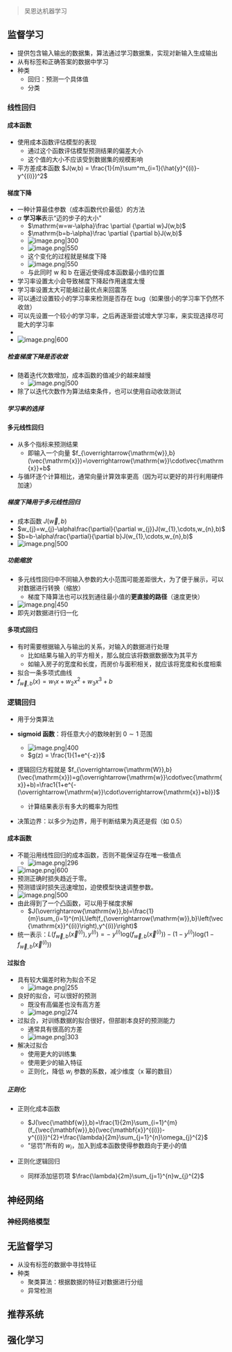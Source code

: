 > 吴恩达机器学习

## 监督学习
- 提供包含输入输出的数据集，算法通过学习数据集，实现对新输入生成输出
- 从有标签和正确答案的数据中学习
- 种类
	- 回归：预测一个具体值
	- 分类
### 线性回归
#### 成本函数
- 使用成本函数评估模型的表现
	- 通过这个函数评估模型预测结果的偏差大小
	- 这个值的大小不应该受到数据集的规模影响
- 平方差成本函数 $J(w,b) = \frac{1}{m}\sum^m_{i=1}(\hat{y}^{(i)}-y^{(i)})^2$
#### 梯度下降
- 一种计算最佳参数（成本函数代价最低）的方法
- $\alpha$ **学习率**表示“迈的步子的大小”
	- $\mathrm{w=w-\alpha}\frac \partial  {\partial w}J(w,b)$
	- $\mathrm{b=b-\alpha}\frac \partial  {\partial b}J(w,b)$
	- ![image.png|300](https://thdlrt.oss-cn-beijing.aliyuncs.com/undefined20250225171857.png)
	-  ![image.png|550](https://thdlrt.oss-cn-beijing.aliyuncs.com/undefined20250225182124.png)
	- 这个变化的过程就是梯度下降
	- ![image.png|550](https://thdlrt.oss-cn-beijing.aliyuncs.com/undefined20250225184807.png)
	- 与此同时 w 和 b 在逼近使得成本函数最小值的位置
- 学习率设置太小会导致梯度下降起作用速度太慢
- 学习率设置太大可能越过最优点来回震荡
- 可以通过设置较小的学习率来检测是否存在 bug（如果很小的学习率下仍然不收敛）
- 可以先设置一个较小的学习率，之后再逐渐尝试增大学习率，来实现选择尽可能大的学习率
- 
- ![image.png|600](https://thdlrt.oss-cn-beijing.aliyuncs.com/undefined20250225185645.png)
##### 检查梯度下降是否收敛
- 随着迭代次数增加，成本函数的值减少的越来越慢
	- ![image.png|500](https://thdlrt.oss-cn-beijing.aliyuncs.com/undefined20250226114043.png)
- 除了以迭代次数作为算法结束条件，也可以使用自动收敛测试

##### 学习率的选择

#### 多元线性回归
- 从多个指标来预测结果
	- 即输入一个向量 $f_{\overrightarrow{\mathrm{w}},b}(\vec{\mathrm{x}})=\overrightarrow{\mathrm{w}}\cdot\vec{\mathrm{x}}+b$
- 与循环逐个计算相比，通常向量计算效率更高（因为可以更好的并行利用硬件加速）
##### 梯度下降用于多元线性回归
- 成本函数 $J(\overrightarrow{w},b)$
- $w_{j}=w_{j}-\alpha\frac{\partial}{\partial w_{j}}J(w_{1},\cdots,w_{n},b)$
- $b=b-\alpha\frac{\partial}{\partial b}J(w_{1},\cdots,w_{n},b)$
- ![image.png|500](https://thdlrt.oss-cn-beijing.aliyuncs.com/undefined20250225212535.png)
##### 功能缩放
- 多元线性回归中不同输入参数的大小范围可能差距很大，为了便于展示，可以对数据进行转换（缩放）
	- 梯度下降算法也可以找到通往最小值的**更直接的路径**（速度更快）
- ![image.png|450](https://thdlrt.oss-cn-beijing.aliyuncs.com/undefined20250226112759.png)
- 即先对数据进行归一化
#### 多项式回归
- 有时需要根据输入与输出的关系，对输入的数据进行处理
	- 比如结果与输入的平方相关，那么就应该将数据数据改为其平方
	- 如输入房子的宽度和长度，而房价与面积相关，就应该将宽度和长度相乘
- 拟合一条多项式曲线
- $f_{\vec{w},b}(x)=w_{1}x+w_{2}x^{2}+w_{3}x^{3}+b$
### 逻辑回归
- 用于分类算法
- **sigmoid 函数**：将任意大小的数映射到 $0\sim1$ 范围
	- ![image.png|400](https://thdlrt.oss-cn-beijing.aliyuncs.com/undefined20250226181003.png)
	- $g(z) = \frac{1}{1+e^{-z}}$
- 逻辑回归方程就是 $f_{\overrightarrow{\mathrm{W}},b}(\vec{\mathrm{x}})=g(\overrightarrow{\mathrm{w}}\cdot\vec{\mathrm{x}}+b)=\frac1{1+e^{-(\overrightarrow{\mathrm{w}}\cdot\overrightarrow{\mathrm{x}}+b)}}$
	- 计算结果表示有多大的概率为阳性

- 决策边界：以多少为边界，用于判断结果为真还是假（如 0.5）
#### 成本函数
-  不能沿用线性回归的成本函数，否则不能保证存在唯一极值点
	- ![image.png|296](https://thdlrt.oss-cn-beijing.aliyuncs.com/undefined20250226194631.png)
- ![image.png|600](https://thdlrt.oss-cn-beijing.aliyuncs.com/undefined20250226195240.png)
 - 预测正确时损失趋近于零。
 - 预测错误时损失迅速增加，迫使模型快速调整参数。
 - ![image.png|500](https://thdlrt.oss-cn-beijing.aliyuncs.com/undefined20250226200559.png)
- 由此得到了一个凸函数，可以用于梯度求解
	- $J(\overrightarrow{\mathrm{w}},b)=\frac{1}{m}\sum_{i=1}^{m}L\left(f_{\overrightarrow{\mathrm{w}},b}\left(\vec{\mathrm{x}}^{(i)}\right),y^{(i)}\right)$
- 统一表示：$L\left(f_{\overrightarrow{w},b}\left(\vec{x}^{(i)}\right),y^{(i)}\right)=-\:y^{(i)}\mathrm{log}\left(f_{\overrightarrow{w},b}\left(\vec{x}^{(i)}\right)\right)-\left(1-y^{(i)}\right)\mathrm{log}\left(1-f_{\overrightarrow{w},b}\left(\vec{x}^{(i)}\right)\right)$
#### 过拟合
- 具有较大偏差时称为拟合不足
	- ![image.png|255](https://thdlrt.oss-cn-beijing.aliyuncs.com/undefined20250226203424.png)
- 良好的拟合，可以很好的预测
	- 既没有高偏差也没有高方差
	- ![image.png|274](https://thdlrt.oss-cn-beijing.aliyuncs.com/undefined20250226203631.png)
- 过拟合，对训练数据的拟合很好，但部剧本良好的预测能力
	- 通常具有很高的方差
	- ![image.png|303](https://thdlrt.oss-cn-beijing.aliyuncs.com/undefined20250226203643.png)
- 解决过拟合
	- 使用更大的训练集
	- 使用更少的输入特征
	- 正则化，降低 $w_{i}$ 参数的系数，减少维度（x 幂的数目）
##### 正则化
- 正则化成本函数
	- $J(\vec{\mathbf{w}},b)=\frac{1}{2m}\sum_{i=1}^{m}(f_{\vec{\mathbf{w}},b}(\vec{\mathbf{x}}^{(i)})-y^{(i)})^{2}+\frac{\lambda}{2m}\sum_{j=1}^{n}\omega_{j}^{2}$
	- "惩罚"所有的 $w_{i}$，加入到成本函数使得参数趋向于更小的值

- 正则化逻辑回归
	- 同样添加惩罚项 $\frac{\lambda}{2m}\sum_{j=1}^{n}w_{j}^{2}$
## 神经网络
### 神经网络模型
## 无监督学习
- 从没有标签的数据中寻找特征
- 种类
	- 聚类算法：根据数据的特征对数据进行分组
	- 异常检测
## 推荐系统

## 强化学习